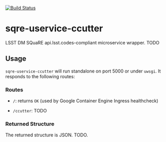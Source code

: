 [![Build Status](https://travis-ci.org/lsst-sqre/uservice-ccutter.svg?branch=master)](https://travis-ci.org/lsst-sqre/uservice-ccutter)

# sqre-uservice-ccutter

LSST DM SQuaRE api.lsst.codes-compliant microservice wrapper.  TODO

## Usage

`sqre-uservice-ccutter` will run standalone on port
5000 or under `uwsgi`.  It responds to the following routes:

### Routes

* `/`: returns `OK` (used by Google Container Engine Ingress healthcheck)

* `/ccutter`: TODO

### Returned Structure

The returned structure is JSON.  TODO.
